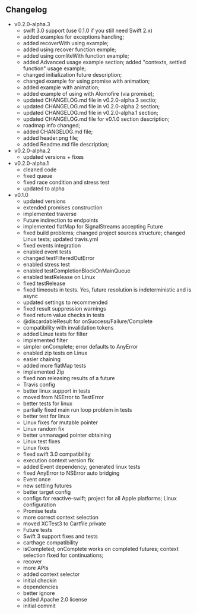 ## Changelog

* v0.2.0-alpha.3
	* swift 3.0 support (use 0.1.0 if you still need Swift 2.x)
	* added examples for exceptions handling;
	* added recoverWith using example;
	* added using recover function exmple;
	* added using comliteWith function example;
	* added Advanced usage example section; added "contexts, settled function" usage example;
	* changed initialization future description;
	* changed example for using promise with animation;
	* added example with animation;
	* added example of using with Alomofire (via promise);
	* updated CHANGELOG.md file in v0.2.0-alpha.3 sectio;
	* updated CHANGELOG.md file in v0.2.0-alpha.2 section;
	* updated CHANGELOG.md file in v0.2.0-alpha.1 section;
	* updated CHANGELOG.md file for v0.1.0 section description;
	* roadmap info changed;
	* added CHANGELOG.md file;
	* added header.png file;
	* added Readme.md file description;
* v0.2.0-alpha.2
	* updated versions + fixes
* v0.2.0-alpha.1
	* cleaned code
	* fixed queue
	* fixed race condition and stress test
	* updated to alpha
* v0.1.0
	* updated versions
	* extended promises construction
	* implemented traverse
	* Future indirection to endpoints
	* implemented flatMap for SignalStreams accepting Future
	* fixed build problems; changed project sources structure; changed Linux tests; updated travis.yml
	* fixed events integration
	* enabled event tests
	* changed testFilteredOutError
	* enabled stress test
	* enabled testCompletionBlockOnMainQueue
	* enabled testRelease on Linux
	* fixed testRelease
	* fixed timeouts in tests. Yes, future resolution is indeterministic and is async
	* updated settings to recommended
	* fixed result suppression warnings
	* fixed return value checks in tests
	* @discardableResult for onSuccess/Failure/Complete
	* compatibility with invalidation tokens
	* added Linux tests for filter
	* implemented filter
	* simpler onComplete; error defaults to AnyError
	* enabled zip tests on Linux
	* easier chaining
	* added more flatMap tests
	* implemented Zip
	* fixed non releasing results of a future
	* Travis config
	* better linux support in tests
	* moved from NSError to TestError
	* better tests for linux
	* partially fixed main run loop problem in tests
	* better test for linux
	* Linux fixes for mutable pointer
	* Linux random fix
	* better unmanaged pointer obtaining
	* Linux test fixes
	* Linux fixes
	* fixed swift 3.0 compatibility
	* execution context version fix
	* added Event dependency; generated linux tests
	* fixed AnyError to NSError auto bridging
	* Event once
	* new settling futures
	* better target config
	* configs for reactive-swift; project for all Apple platforms; Linux configuration
	* Promise tests
	* more correct context selection
	* moved XCTest3 to Cartfile.private
	* Future tests
	* Swift 3 support fixes and tests
	* carthage compatibility
	* isCompleted; onComplete works on completed futures; context selection fixed for continuations;
	* recover
	* more APIs
	* added context selector
	* initial checkin
	* dependencies
	* better ignore
	* added Apache 2.0 license
	* initial commit